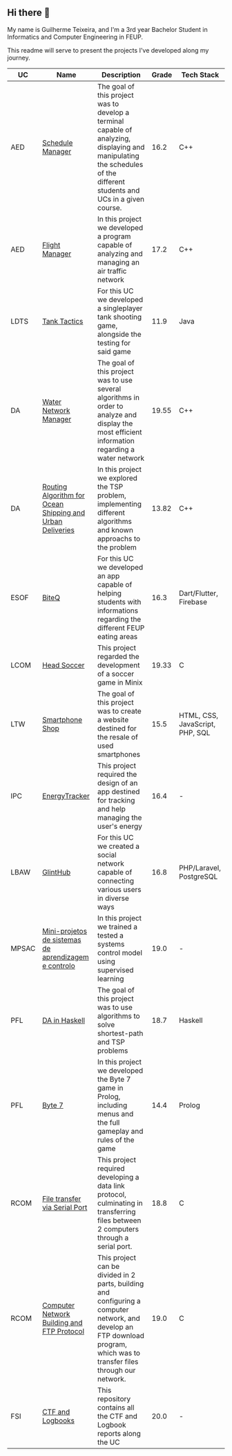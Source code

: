 ## Hi there 👋

My name is Guilherme Teixeira, and I'm a 3rd year Bachelor Student in Informatics and Computer Engineering in FEUP.

This readme will serve to present the projects I've developed along my journey.

| UC | Name | Description | Grade | Tech Stack |
|----|------|-------------|-------|------------|
| AED | [Schedule Manager](https://github.com/EuNumShei/Project1AED) | The goal of this project was to develop a terminal capable of analyzing, displaying and manipulating the schedules of the different students and UCs in a given course. | 16.2 | C++ |
| AED | [Flight Manager](https://github.com/EuNumShei/Project2AED) | In this project we developed a program capable of analyzing and managing an air traffic network | 17.2 | C++ |
| LDTS | [Tank Tactics](https://github.com/EuNumShei/ProjectLDTS) | For this UC we developed a singleplayer tank shooting game, alongside the testing for said game | 11.9 | Java |
| DA | [Water Network Manager](https://github.com/EuNumShei/ProjectDA) | The goal of this project was to use several algorithms in order to analyze and display the most efficient information regarding a water network | 19.55 | C++ |
| DA | [Routing Algorithm for Ocean Shipping and Urban Deliveries](https://github.com/EuNumShei/Project2DA) | In this project we explored the TSP problem, implementing different algorithms and known approachs to the problem | 13.82 | C++ |
| ESOF | [BiteQ](https://github.com/EuNumShei/ProjectESOF) | For this UC we developed an app capable of helping students with informations regarding the different FEUP eating areas | 16.3 | Dart/Flutter, Firebase |
| LCOM | [Head Soccer](https://github.com/EuNumShei/ProjectLCOM) | This project regarded the development of a soccer game in Minix | 19.33 | C |
| LTW | [Smartphone Shop](https://github.com/EuNumShei/ProjectLTW) | The goal of this project was to create a website destined for the resale of used smartphones | 15.5 | HTML, CSS, JavaScript, PHP, SQL |
| IPC | [EnergyTracker](https://github.com/EuNumShei/ProjectIPC) | This project required the design of an app destined for tracking and help managing the user's energy | 16.4 | - |
| LBAW | [GlintHub](https://github.com/EuNumShei/ProjectLBAW) | For this UC we created a social network capable of connecting various users in diverse ways | 16.8 | PHP/Laravel, PostgreSQL |
| MPSAC | [Mini-projetos de sistemas de aprendizagem e controlo](https://github.com/pchmelo/MPSAC_Project) | In this project we trained a tested a systems control model using supervised learning | 19.0 | - |
| PFL | [DA in Haskell](https://github.com/EuNumShei/Project1PFL) | The goal of this project was to use algorithms to solve shortest-path and TSP problems | 18.7 | Haskell |
| PFL | [Byte 7](https://github.com/EuNumShei/ProjectPFL2) | In this project we developed the Byte 7 game in Prolog, including menus and the full gameplay and rules of the game | 14.4 | Prolog |
| RCOM | [File transfer via Serial Port](https://github.com/EuNumShei/ProjectRCOM) | This project required developing a data link protocol, culminating in transferring files between 2 computers through a serial port. | 18.8 | C |
| RCOM | [Computer Network Building and FTP Protocol](https://github.com/EuNumShei/ProjectRCOM2) | This project can be divided in 2 parts, building and configuring a computer network, and develop an FTP download program, which was to transfer files through our network. | 19.0 | C |
| FSI | [CTF and Logbooks](https://github.com/EuNumShei/FSI) | This repository contains all the CTF and Logbook reports along the UC | 20.0 | - |
